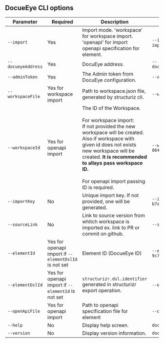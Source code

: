 ## DocueEye CLI options

| Parameter | Required | Description | Example |
| --- | --- | ------ | ---- |
| `--import` | Yes | Import mode. 'workspace' for workspace import. 'openapi' for import openapi specification for element. | `--import=workspace` or `--import=openapi` |
| `--docueyeAddress` | Yes | DocuEye address. | `--docueyeAddress=http://localhost:8080` |
| `--adminToken` | Yes | The Admin token from DocuEye configuration. | `--adminToken=docueyedmintoken` |
| `--workspaceFile ` | Yes for workspace import | Path to workspace.json file, generated by structuriz cli. | `--workspaceFile=workspace.json` |
| `--workspaceId` | Yes for openapi import | The ID of the Workspace. <br /><br /> For workspace import: <br /> If not provided the new workspace will be created. Also if workspace with given id does not exists new workspace will be created. **It is recommended to allays pass workspace ID.** <br /><br /> For openapi import passing ID is required. | `--workspaceId=638d0822-12c7-4998-8647-9c7af7ad2989` |
| `--importKey` | No | Unique import key. If not provided, one will be generated. | `--importKey=09bb3efb-6de6-486d-9e90-b7aab8e36b7f` |
| `--sourceLink` | No | Link to source version from whitch workspace is imported ex. link to PR or commit on github. | `--sourceLink=https://localhost:8443` |
| `--elementId` | Yes for openapi import if `--elementDslId` is not set | Element ID (DocueEye ID) | `--elementId=638d0822-12c7-4998-8647-9c7af7ad2989` |
| `--elementDslId` | Yes for openapi import if `--elementId` is not set | `structurizr.dsl.identifier` generated in structurizr export operation. | `--elementDslId=onlineshop.basket` |
| `--openApiFile` | Yes for openapi import | Path to openapi specification file for element | `--openApiFile=swagger.yml` |
| `--help` | No | Display help screen. | `docueye --help` |
| `--version` | No | Display version information. | `docueye --version` |
